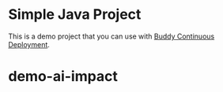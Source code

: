 # Simple Java Project
This is a demo project that you can use with [Buddy Continuous Deployment](https://buddy.works).
# demo-ai-impact
